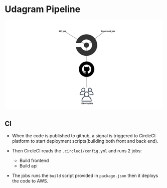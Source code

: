 # Udagram Pipeline

![pipeline](./pipeline.png)

## CI

- When the code is published to github, a signal is triggered to CircleCI platform to start deployment scripts(building both front and back end).

- Then CircleCI reads the `.circleci/config.yml` and runs 2 jobs:
  - Build frontend
  - Build api
- The jobs runs the `build` script provided in `package.json` then it deploys the code to AWS.
